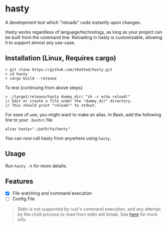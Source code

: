 # hasty
A development tool which "reloads" code instantly upon changes.

Hasty works regardless of language/technology, as long as your project can be built from the command line.
Reloading in hasty is customizable, allowing it to support almost any use-case.

## Installation (Linux, Requires cargo)
```
> git clone https://github.com/t0a5ted/hasty.git
> cd hasty
> cargo build --release
```
To test (continuing from above steps):
```
> ./target/release/hasty dummy_dir/ "sh -c echo reload!"
// Edit or create a file under the "dummy_dir" directory.
// This should print "reload!" to stdout.
```

For ease of use, you might want to make an alias.
In Bash, add the following line to your `.bashrc` file

```
alias hasty="./path/to/hasty"
```
You can now call hasty from anywhere using `hasty`.

## Usage
Run `hasty -h` for more details.

## Features
- [x] File watching and command execution
- [ ] Config File

> Stdin is not supported by rust's command execution, and any attempt by the child process to read from stdin will break.
> See [here](https://doc.rust-lang.org/std/process/struct.Command.html#method.output) for more info.

